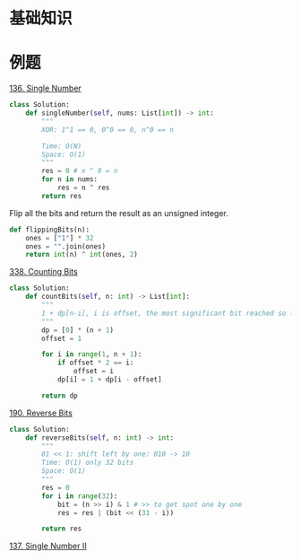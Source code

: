 # 基础知识




# 例题

[136. Single Number](https://leetcode.com/problems/single-number/)

```py
class Solution:
    def singleNumber(self, nums: List[int]) -> int:
        """
        XOR: 1^1 == 0, 0^0 == 0, n^0 == n

        Time: O(N)
        Space: O(1)
        """
        res = 0 # x ^ 0 = n
        for n in nums:
            res = n ^ res
        return res        

```

Flip all the bits and return the result as an unsigned integer.

```py
def flippingBits(n):
    ones = ["1"] * 32
    ones = "".join(ones)
    return int(n) ^ int(ones, 2)
```


[338. Counting Bits](https://leetcode.com/problems/counting-bits/)

```py
class Solution:
    def countBits(self, n: int) -> List[int]:
        """
        1 + dp[n-i], i is offset, the most significant bit reached so far 
        """
        dp = [0] * (n + 1)
        offset = 1

        for i in range(1, n + 1):
            if offset * 2 == i:
                offset = i
            dp[i] = 1 + dp[i - offset]

        return dp
```

[190. Reverse Bits](https://leetcode.com/problems/reverse-bits/)
```py
class Solution:
    def reverseBits(self, n: int) -> int:
        """
        01 << 1: shift left by one: 010 -> 10
        Time: O(1) only 32 bits
        Space: O(1)
        """
        res = 0
        for i in range(32):
            bit = (n >> i) & 1 # >> to get spot one by one 
            res = res | (bit << (31 - i))

        return res

```


[137. Single Number II](https://leetcode.com/problems/single-number-ii/)